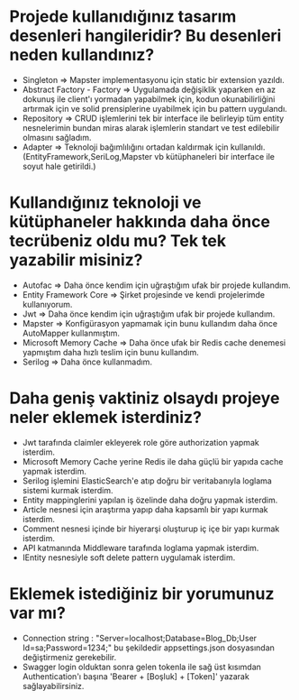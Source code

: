 
# Projede kullanıdığınız tasarım desenleri hangileridir? Bu desenleri neden kullandınız?
- Singleton => Mapster implementasyonu için static bir extension yazıldı.
- Abstract Factory - Factory => Uygulamada değişiklik yaparken en az dokunuş ile client'ı yormadan yapabilmek için, kodun okunabilirliğini artırmak için ve solid prensiplerine uyabilmek için bu pattern uygulandı.
- Repository => CRUD işlemlerini tek bir interface ile belirleyip tüm entity nesnelerimin bundan miras alarak işlemlerin standart ve test edilebilir olmasını sağladım.
- Adapter => Teknoloji bağımlılığını ortadan kaldırmak için kullanıldı. (EntityFramework,SeriLog,Mapster vb kütüphaneleri bir interface ile soyut hale getirildi.)
# Kullandığınız teknoloji ve kütüphaneler hakkında daha önce tecrübeniz oldu mu? Tek tek yazabilir misiniz?
- Autofac => Daha önce kendim için uğraştığım ufak bir projede kullandım.
- Entity Framework Core => Şirket projesinde ve kendi projelerimde kullanıyorum.
- Jwt => Daha önce kendim için uğraştığım ufak bir projede kullandım.
- Mapster => Konfigürasyon yapmamak için bunu kullandım daha önce AutoMapper kullanmıştım.
- Microsoft Memory Cache => Daha önce ufak bir Redis cache denemesi yapmıştım daha hızlı teslim için bunu kullandım.
- Serilog => Daha önce kullanmadım.
# Daha geniş vaktiniz olsaydı projeye neler eklemek isterdiniz?
- Jwt tarafında claimler ekleyerek role göre authorization yapmak isterdim.
- Microsoft Memory Cache yerine Redis ile daha güçlü bir yapıda cache yapmak isterdim.
- Serilog işlemini ElasticSearch'e atıp doğru bir veritabanıyla loglama sistemi kurmak isterdim.
- Entity mappinglerini yapılan iş özelinde daha doğru yapmak isterdim.
- Article nesnesi için araştırma yapıp daha kapsamlı bir yapı kurmak isterdim.
- Comment nesnesi içinde bir hiyerarşi oluşturup iç içe bir yapı kurmak isterdim.
- API katmanında Middleware tarafında loglama yapmak isterdim. 
- IEntity nesnesiyle soft delete pattern uygulamak isterdim.
# Eklemek istediğiniz bir yorumunuz var mı?
- Connection string : "Server=localhost;Database=Blog_Db;User Id=sa;Password=1234;" bu şekildedir appsettings.json dosyasından değiştirmeniz gerekebilir.
- Swagger login olduktan sonra gelen tokenla ile sağ üst kısımdan Authentication'ı başına 'Bearer + [Boşluk] + [Token]' yazarak sağlayabilirsiniz.
